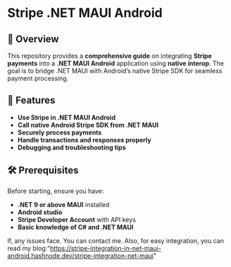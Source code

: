 # Stripe .NET MAUI Android

## 📌 Overview
This repository provides a **comprehensive guide** on integrating **Stripe payments** into a **.NET MAUI Android** application using **native interop**. The goal is to bridge .NET MAUI with Android’s native Stripe SDK for seamless payment processing.

## 🚀 Features
- **Use Stripe in .NET MAUI Android**  
- **Call native Android Stripe SDK from .NET MAUI**  
- **Securely process payments**  
- **Handle transactions and responses properly**  
- **Debugging and troubleshooting tips**  

## 🛠️ Prerequisites
Before starting, ensure you have:
- **.NET 9 or above MAUI** installed
- **Android studio**
- **Stripe Developer Account** with API keys
- **Basic knowledge of C# and .NET MAUI**

If, any issues face. You can contact me.
Also, for easy integration, you can read my blog:"https://stripe-integration-in-net-maui-android.hashnode.dev/stripe-integration-net-maui"
